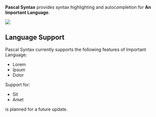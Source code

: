 <!--
👋 Hello! As Nova users browse the extensions library, a good README can help them understand what your extension does, how it works, and what setup or configuration it may require.

Not every extension will need every item described below. Use your best judgement when deciding which parts to keep to provide the best experience for your new users.

💡 Quick Tip! As you edit this README template, you can preview your changes by selecting **Extensions → Activate Project as Extension**, opening the Extension Library, and selecting "Pascal Syntax" in the sidebar.

Let's get started!
-->

<!--
🎈 Include a brief description of the features your syntax extension provides. For example:
-->

**Pascal Syntax** provides syntax highlighting and autocompletion for **An Important Language**.

<!--
🎈 It can also be helpful to include a screenshot or GIF showing your extension in action:
-->

![](https://nova.app/images/en/dark/editor.png)

## Language Support

<!--
🎈 Whether your extension covers the entirety of a language's syntax or a subset, it can be helpful to describe that for users:
-->

Pascal Syntax currently supports the following features of Important Language:

- Lorem
- Ipsum
- Dolor

Support for:

- Sit
- Amet 

is planned for a future update.

<!--
👋 That's it! Happy developing!

P.S. If you'd like, you can remove these comments before submitting your extension 😉
-->
